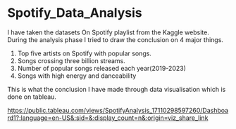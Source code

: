 # Spotify_Data_Analysis
I have taken the datasets On Spotify playlist from the Kaggle website. During the analysis phase I tried to draw the conclusion on 4 major things.
1) Top five artists on Spotify with popular songs.
2) Songs crossing three billion streams.
3) Number of popular songs released each year(2019-2023)
4) Songs with high energy and danceability

This is what the conclusion I have made through data visualisation which is done on tableau.

https://public.tableau.com/views/SpotifyAnalysis_17110298597260/Dashboard1?:language=en-US&:sid=&:display_count=n&:origin=viz_share_link
